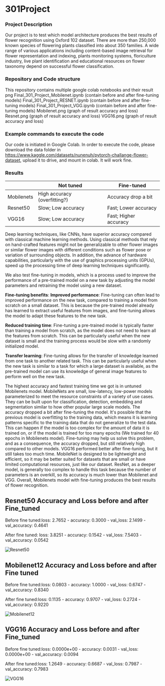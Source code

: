 # 301Project

### Project Description

Our project is to test which model architecture produces the best results of flower recognition using Oxford 102 dataset. There are more than 250,000 known species of flowering plants classified into about 350 families. A wide range of various applications including content-based image retrieval for flower representation and indexing, plants monitoring systems, floriculture industry, live plant identification and educational resources on flower taxonomy depend on successful flower classification. 

### Repository and Code structure

This repository contains multiple google colab notebooks and their result png
Final_301_Project_Mobilenet.ipynb (contain before and after fine-tuning models)
Final_301_Project_RESNET.ipynb  (contain before and after fine-tuning models)
Final_301_Project_VGG.ipynb  (contain before and after fine-tuning models)
Mobilenet.png (graph of result accuracy and loss)
Resnet.png (graph of result accuracy and loss)
VGG16.png (graph of result accuracy and loss)

### Example commands to execute the code         
Our code is initiated in Google Colab. In order to execute the code, please download the data folder in https://www.kaggle.com/datasets/nunenuh/pytorch-challange-flower-dataset, upload it to drive, and mount in colab. It will work fine. 

### Results 



|       |  Not tuned | Fine-tuned
| ----------- | ----------- |-----------
| Mobilenets      | High accuracy (overfitting?)       |Accuracy drop a bit  
|  Resnet50   | Slow; Low accuracy      |Fast; Lower accuracy
|VGG16|Slow; Low accuracy      |Fast; Higher accuracy




Deep learning techniques, like CNNs, have superior accuracy compared with classical machine learning methods. Using classical methods that rely on hand-crafted features might not be generalizable to other flower images or similar flower images with different conditions such as flower pose or variation of surrounding objects. In addition, the advance of hardware capabilities, particularly with the use of graphics processing units (GPUs), speed up the processing time of deep learning techniques significantly. 

We also test fine-tuning in models, which is a process used to improve the performance of a pre-trained model on a new task by adjusting the model parameters and retraining the model using a new dataset. 

**Fine-tuning benefits**: 
**Improved performance**: Fine-tuning can often lead to improved performance on the new task, compared to training a model from scratch on a small dataset. This is because the pre-trained model already has learned to extract useful features from images, and fine-tuning allows the model to adapt these features to the new task.

**Reduced training time**: Fine-tuning a pre-trained model is typically faster than training a model from scratch, as the model does not need to learn all the features from scratch. This can be particularly useful when the new dataset is small and the training process would be slow with a randomly initialized model.

**Transfer learning**: Fine-tuning allows for the transfer of knowledge learned from one task to another related task. This can be particularly useful when the new task is similar to a task for which a large dataset is available, as the pre-trained model can use its knowledge of general image features to perform well on the new task.

The highest accuracy and fastest training time we got is in untuned Mobilenets model. MobileNets are small, low-latency, low-power models parameterized to meet the resource constraints of a variety of use cases. They can be built upon for classification, detection, embedding and segmentation similar to how other popular large scale models. The accuracy dropped a bit after fine-tuning the model. It's possible that the previous model is overfitting to the training data, which means it is learning patterns specific to the training data that do not generalize to the test data. This can happen if the model is too complex for the amount of data it is trained on, or if the model is trained for too many epochs (We trained for 40 epochs in Mobilenets model). Fine-tuning may help us solve this problem, and as a consequence, the accuracy dropped, but still relatively high compared to other models. VGG16 performed better after fine-tuning, but it still takes too much time. MobileNet is designed to be lightweight and efficient, so it may be better suited for datasets that are small or have limited computational resources, just like our dataset. ResNet, as a deeper model, is generally too complex to handle this task because the number of parameters is an overkill, so its accuracy is much lower than Mobilenet and VGG. Overall, Mobilenets model with fine-tuning produces the best results of flower recognition. 




## Resnet50 Accuracy and Loss before and after Fine_tuned
Before fine tuned:loss: 2.7652 - accuracy: 0.3000 - val_loss: 2.1499 - val_accuracy: 0.4641


After fine tuned: loss: 3.8251 - accuracy: 0.1542 - val_loss: 7.5403 - val_accuracy: 0.0542


![Resnet50](Resnet.png)

## Mobilenet12 Accuracy and Loss before and after Fine tuned
Before fine tuned:loss: 0.0803 - accuracy: 1.0000 - val_loss: 0.6747 - val_accuracy: 0.8340 


After fine tuned:loss: 0.1135 - accuracy: 0.9707 - val_loss: 0.2724 - val_accuracy: 0.9220 

![Mobilenet12](Mobilenet.png)


## VGG16 Accuracy and Loss before and after Fine_tuned
Before fine tuned:loss: 0.0000e+00 - accuracy: 0.0031 - val_loss: 0.0000e+00 - val_accuracy: 0.0094


After fine tuned:loss: 1.2649 - accuracy: 0.6687 - val_loss: 0.7987 - val_accuracy: 0.7983


![VGG16](VGG16.png)
